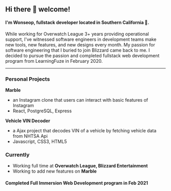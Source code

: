 ## Hi there :wave: welcome!

#### I'm Wonseop, fullstack developer located in Southern California :tangerine:.
While working for Overwatch League 3+ years providing operational support, I've witnessed software engineers in development teams make new tools, new features, and new designs every month. My passion for software engineering that I buried to join Blizzard came back to me. I decided to pursue the passion and completed fullstack web development program from LearningFuze in February 2020.

---
### Personal Projects
**Marble**
- an Instagram clone that users can interact with basic features of Instagram
- React, PostgreSQL, Express

**Vehicle VIN Decoder**
- a Ajax project that decodes VIN of a vehicle by fetching vehicle data from NHTSA Api
- Javascript, CSS3, HTML5


### Currently
- Working full time at **Overwatch League, Blizzard Entertainment**
- Working to add new features on **Marble**

#### Completed Full Immersion Web Development program in Feb 2021


<!--
**wonseop-lee/wonseop-lee** is a ✨ _special_ ✨ repository because its `README.md` (this file) appears on your GitHub profile.

Here are some ideas to get you started:

- 🔭 I’m currently working on ...
- 🌱 I’m currently learning ...
- 👯 I’m looking to collaborate on ...
- 🤔 I’m looking for help with ...
- 💬 Ask me about ...
- 📫 How to reach me: ...
- 😄 Pronouns: ...
- ⚡ Fun fact: ...
-->
